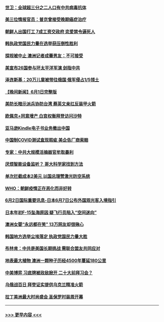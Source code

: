 #### [世卫：全球超三分之二人口有中共病毒抗体](../pages/prog202/a103445382.md?t=06031001) 
#### [美三位情报官员：普京曾接受晚期癌症治疗](../pages/prog202/a103445394.md?t=06031001) 
#### [朝鲜人出国打工 7成工资交政府 恋爱禁令逼死人](../pages/prog202/a103445376.md?t=06031001) 
#### [韩执政党国民力量在选举获压倒性胜利](../pages/prog202/a103445216.md?t=06031001) 
#### [探视被中止 澳洲记者成蕾男友：不可接受](../pages/prog202/a103445215.md?t=06031001) 
#### [美宣布26国参与环太平洋军演 剑指中共](../pages/prog202/a103445124.md?t=06031001) 
#### [泽连斯基：20万儿童被带往俄国 俄军侵占1/5领土](../pages/prog202/a103445213.md?t=06031001) 
#### [【晚间新闻】6月1日完整版](../pages/prog202/a103445132.md?t=06031001) 
#### [美防长暗示派兵协防台湾 蔡英文亲扛反装甲火箭](../pages/prog202/a103445109.md?t=06031001) 
#### [欧佩克+同意增产 白宫权衡拜登访问沙特](../pages/prog202/a103445068.md?t=06031001) 
#### [亚马逊Kindle电子书业务撤出中国](../pages/prog202/a103445035.md?t=06031001) 
#### [中国制COVID测试盒现瑕疵 美企告厂商索赔](../pages/prog202/a103445032.md?t=06031001) 
#### [专家：中共大规模活摘器官牟取暴利](../pages/prog202/a103444985.md?t=06031001) 
#### [厌烦智能设备监听？ 哥大科学家找到方法](../pages/prog202/a103444908.md?t=06031001) 
#### [单次拦截成本2美元 以国总理赞激光防空系统](../pages/prog202/a103444924.md?t=06031001) 
#### [WHO：朝鲜疫情正在恶化而非好转](../pages/prog202/a103444884.md?t=06031001) 
#### [6月2日国际重要讯息-日本6月7日公布外国观光客入境指引](../pages/prog202/a103444882.md?t=06031001) 
#### [日本年初F-15坠海原因 疑飞行员陷入“空间迷向”](../pages/prog202/a103444791.md?t=06031001) 
#### [澳洲女婴“永远都在笑” 13万网友却很揪心](../pages/prog202/a103444752.md?t=06031001) 
#### [韩国地方选举尘埃落定 执政党国民力量大胜](../pages/prog202/a103444757.md?t=06031001) 
#### [布林肯：中共是美国长期挑战 需联合盟友共同应对](../pages/prog202/a103444737.md?t=06031001) 
#### [地表最大植物 澳洲一颗种子历经4500年蔓延180公里](../pages/prog202/a103444742.md?t=06031001) 
#### [中美博弈 习底牌被政敌掀开 二十大前拜习会？](../pages/prog202/a103444574.md?t=06031001) 
#### [乌俄战百日 拜登证实提供乌克兰精准火箭](../pages/prog202/a103444579.md?t=06031001) 
#### [拉丁美洲最大时尚盛会 圣保罗时装周开幕](../pages/prog202/a103444486.md?t=06031001) 

----
#### [ >>> 更早内容 <<< ](../indexes/prog202-earlier.md)

